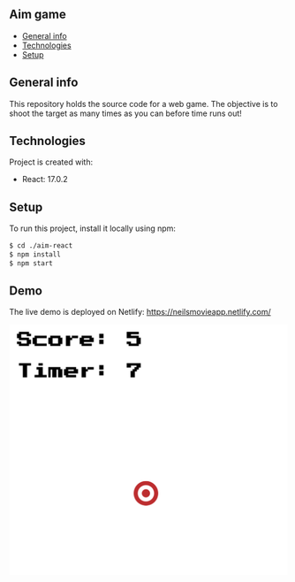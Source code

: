 ## Aim game

- [General info](#general-info)
- [Technologies](#technologies)
- [Setup](#setup)

## General info

This repository holds the source code for a web game. The objective is to shoot the target as many times as you can before time runs out!

## Technologies

Project is created with:

- React: 17.0.2

## Setup

To run this project, install it locally using npm:

```
$ cd ./aim-react
$ npm install
$ npm start
```

## Demo

The live demo is deployed on Netlify: https://neilsmovieapp.netlify.com/

![Homepage screenshot](screenshot.png)
